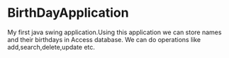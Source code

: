 # BirthDayApplication

My first java swing application.Using this application we can store 
names and their birthdays in Access database. We can do operations
like add,search,delete,update etc.

